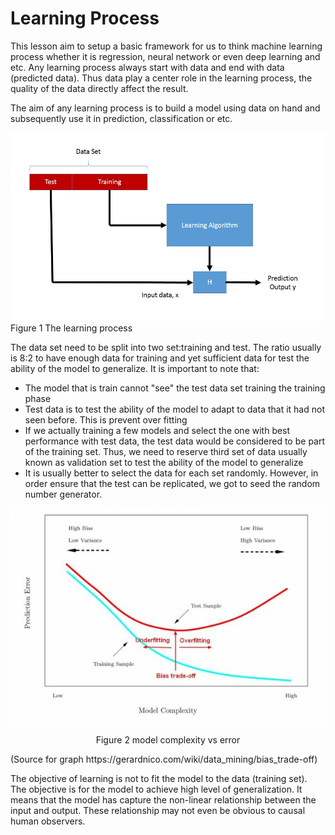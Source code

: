 # Learning Process

This lesson aim to setup a basic framework for us to think machine learning process whether it is regression, neural network or even deep learning and etc. Any learning process always start with data and end with data  (predicted data). Thus data play a center role in the learning process, the quality of the data directly affect the result. 

The aim of any learning process is to build a model using data on hand and subsequently use it in prediction, classification or etc.


![Learning Process](learningprocess.jpg)
Figure 1 The learning process

The data set need to be split into two set:training and test. The ratio usually is 8:2 to have enough data for training and yet sufficient data for test the ability of the model to generalize. It is important to note that:

- The model that is train cannot "see" the test data set training the training phase
- Test data is to test the ability of the model to adapt to data that it had not seen before. This is prevent over fitting
- If we actually training a few models and select the one with best performance with test data, the test data would be considered to be part of the training set. Thus, we need to reserve third set of data usually known as validation set to test the ability of the model to generalize
- It is usually better to select the data for each set randomly. However, in order ensure that the test can be replicated, we got to seed the random number generator.

![Learning Process](model_complexity_error_training_test.jpg)
<p style="text-align: center;">Figure 2 model complexity vs error </p>
(Source for graph https://gerardnico.com/wiki/data_mining/bias_trade-off)

The objective of learning is not to fit the model to the data (training set). The objective is for the model to achieve high level of generalization. It means that the model has capture the non-linear relationship between the input and output. These relationship may not even be obvious to causal human observers.


